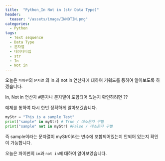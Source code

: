 ```yaml
---
title:  "Python_In Not in (str Data Type)"
header:
  teaser: "/assets/image/INNOTIN.png"
categories: 
  - Python
tags:
  - Text sequence
  - Data Type
  - 문자열
  - 데이터타입
  - str
  - In
  - Not in
---
```




오늘은 `파이썬`의 `문자열` 의 in 과 not in 연산자에 대하여 키워드를 통하여 알아보도록 하겠습니다.

In, Not in 연산자 #문자나 문자열이 포함되어 있는지 확인하려면 ??

예제를 통하여 다시 한번 정확하게 알아보겠습니다.

``` python
myStr = "This is a sample Test"
print("sample" in myStr) # True / 대소문자 구별
print("sample" not in myStr) #False / 대소문자 구별
```

즉 sample이라는 문자열이 myStr이라는 변수에 포함되어있는지 안되어 있는지 확인이 가능합니다.

오늘은 파이썬의 `in`과 `not in`에 대하여 알아보았습니다.